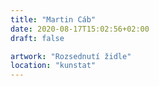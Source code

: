 ```yaml
---
title: "Martin Cáb"
date: 2020-08-17T15:02:56+02:00
draft: false

artwork: "Rozsednutí židle"
location: "kunstat"
---
```

